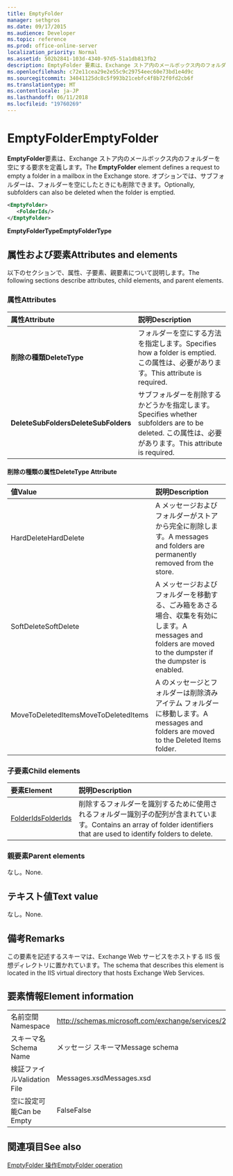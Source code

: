 ```yaml
---
title: EmptyFolder
manager: sethgros
ms.date: 09/17/2015
ms.audience: Developer
ms.topic: reference
ms.prod: office-online-server
localization_priority: Normal
ms.assetid: 502b2841-103d-4340-97d5-51a1db813fb2
description: EmptyFolder 要素は、Exchange ストア内のメールボックス内のフォルダーを空にする要求を定義します。 オプションでは、サブフォルダーは、フォルダーを空にしたときにも削除できます。
ms.openlocfilehash: c72e11cea29e2e55c9c29754eec60e73bd1e4d9c
ms.sourcegitcommit: 34041125dc8c5f993b21cebfc4f8b72f0fd2cb6f
ms.translationtype: MT
ms.contentlocale: ja-JP
ms.lasthandoff: 06/11/2018
ms.locfileid: "19760269"
---
```

# <a name="emptyfolder"></a><span data-ttu-id="21e7e-104">EmptyFolder</span><span class="sxs-lookup"><span data-stu-id="21e7e-104">EmptyFolder</span></span>

<span data-ttu-id="21e7e-105">**EmptyFolder**要素は、Exchange ストア内のメールボックス内のフォルダーを空にする要求を定義します。</span><span class="sxs-lookup"><span data-stu-id="21e7e-105">The **EmptyFolder** element defines a request to empty a folder in a mailbox in the Exchange store.</span></span> <span data-ttu-id="21e7e-106">オプションでは、サブフォルダーは、フォルダーを空にしたときにも削除できます。</span><span class="sxs-lookup"><span data-stu-id="21e7e-106">Optionally, subfolders can also be deleted when the folder is emptied.</span></span> 
  
```XML
<EmptyFolder>
   <FolderIds/>
</EmptyFolder>
```

 <span data-ttu-id="21e7e-107">**EmptyFolderType**</span><span class="sxs-lookup"><span data-stu-id="21e7e-107">**EmptyFolderType**</span></span>
## <a name="attributes-and-elements"></a><span data-ttu-id="21e7e-108">属性および要素</span><span class="sxs-lookup"><span data-stu-id="21e7e-108">Attributes and elements</span></span>

<span data-ttu-id="21e7e-109">以下のセクションで、属性、子要素、親要素について説明します。</span><span class="sxs-lookup"><span data-stu-id="21e7e-109">The following sections describe attributes, child elements, and parent elements.</span></span>
  
### <a name="attributes"></a><span data-ttu-id="21e7e-110">属性</span><span class="sxs-lookup"><span data-stu-id="21e7e-110">Attributes</span></span>

|<span data-ttu-id="21e7e-111">**属性**</span><span class="sxs-lookup"><span data-stu-id="21e7e-111">**Attribute**</span></span>|<span data-ttu-id="21e7e-112">**説明**</span><span class="sxs-lookup"><span data-stu-id="21e7e-112">**Description**</span></span>|
|:-----|:-----|
|<span data-ttu-id="21e7e-113">**削除の種類**</span><span class="sxs-lookup"><span data-stu-id="21e7e-113">**DeleteType**</span></span> <br/> |<span data-ttu-id="21e7e-114">フォルダーを空にする方法を指定します。</span><span class="sxs-lookup"><span data-stu-id="21e7e-114">Specifies how a folder is emptied.</span></span> <span data-ttu-id="21e7e-115">この属性は、必要があります。</span><span class="sxs-lookup"><span data-stu-id="21e7e-115">This attribute is required.</span></span>  <br/> |
|<span data-ttu-id="21e7e-116">**DeleteSubFolders**</span><span class="sxs-lookup"><span data-stu-id="21e7e-116">**DeleteSubFolders**</span></span> <br/> |<span data-ttu-id="21e7e-117">サブフォルダーを削除するかどうかを指定します。</span><span class="sxs-lookup"><span data-stu-id="21e7e-117">Specifies whether subfolders are to be deleted.</span></span> <span data-ttu-id="21e7e-118">この属性は、必要があります。</span><span class="sxs-lookup"><span data-stu-id="21e7e-118">This attribute is required.</span></span>  <br/> |
   
#### <a name="deletetype-attribute"></a><span data-ttu-id="21e7e-119">削除の種類の属性</span><span class="sxs-lookup"><span data-stu-id="21e7e-119">DeleteType Attribute</span></span>

|<span data-ttu-id="21e7e-120">**値**</span><span class="sxs-lookup"><span data-stu-id="21e7e-120">**Value**</span></span>|<span data-ttu-id="21e7e-121">**説明**</span><span class="sxs-lookup"><span data-stu-id="21e7e-121">**Description**</span></span>|
|:-----|:-----|
|<span data-ttu-id="21e7e-122">HardDelete</span><span class="sxs-lookup"><span data-stu-id="21e7e-122">HardDelete</span></span>  <br/> |<span data-ttu-id="21e7e-123">A メッセージおよびフォルダーがストアから完全に削除します。</span><span class="sxs-lookup"><span data-stu-id="21e7e-123">A messages and folders are permanently removed from the store.</span></span>  <br/> |
|<span data-ttu-id="21e7e-124">SoftDelete</span><span class="sxs-lookup"><span data-stu-id="21e7e-124">SoftDelete</span></span>  <br/> |<span data-ttu-id="21e7e-125">A メッセージおよびフォルダーを移動する、ごみ箱をあさる場合、収集を有効にします。</span><span class="sxs-lookup"><span data-stu-id="21e7e-125">A messages and folders are moved to the dumpster if the dumpster is enabled.</span></span>  <br/> |
|<span data-ttu-id="21e7e-126">MoveToDeletedItems</span><span class="sxs-lookup"><span data-stu-id="21e7e-126">MoveToDeletedItems</span></span>  <br/> |<span data-ttu-id="21e7e-127">A のメッセージとフォルダーは削除済みアイテム フォルダーに移動します。</span><span class="sxs-lookup"><span data-stu-id="21e7e-127">A messages and folders are moved to the Deleted Items folder.</span></span>  <br/> |
   
### <a name="child-elements"></a><span data-ttu-id="21e7e-128">子要素</span><span class="sxs-lookup"><span data-stu-id="21e7e-128">Child elements</span></span>

|<span data-ttu-id="21e7e-129">**要素**</span><span class="sxs-lookup"><span data-stu-id="21e7e-129">**Element**</span></span>|<span data-ttu-id="21e7e-130">**説明**</span><span class="sxs-lookup"><span data-stu-id="21e7e-130">**Description**</span></span>|
|:-----|:-----|
|[<span data-ttu-id="21e7e-131">FolderIds</span><span class="sxs-lookup"><span data-stu-id="21e7e-131">FolderIds</span></span>](folderids.md) <br/> |<span data-ttu-id="21e7e-132">削除するフォルダーを識別するために使用されるフォルダー識別子の配列が含まれています。</span><span class="sxs-lookup"><span data-stu-id="21e7e-132">Contains an array of folder identifiers that are used to identify folders to delete.</span></span>  <br/> |
   
### <a name="parent-elements"></a><span data-ttu-id="21e7e-133">親要素</span><span class="sxs-lookup"><span data-stu-id="21e7e-133">Parent elements</span></span>

<span data-ttu-id="21e7e-134">なし。</span><span class="sxs-lookup"><span data-stu-id="21e7e-134">None.</span></span>
  
## <a name="text-value"></a><span data-ttu-id="21e7e-135">テキスト値</span><span class="sxs-lookup"><span data-stu-id="21e7e-135">Text value</span></span>

<span data-ttu-id="21e7e-136">なし。</span><span class="sxs-lookup"><span data-stu-id="21e7e-136">None.</span></span>
  
## <a name="remarks"></a><span data-ttu-id="21e7e-137">備考</span><span class="sxs-lookup"><span data-stu-id="21e7e-137">Remarks</span></span>

<span data-ttu-id="21e7e-138">この要素を記述するスキーマは、Exchange Web サービスをホストする IIS 仮想ディレクトリに置かれています。</span><span class="sxs-lookup"><span data-stu-id="21e7e-138">The schema that describes this element is located in the IIS virtual directory that hosts Exchange Web Services.</span></span>
  
## <a name="element-information"></a><span data-ttu-id="21e7e-139">要素情報</span><span class="sxs-lookup"><span data-stu-id="21e7e-139">Element information</span></span>

|||
|:-----|:-----|
|<span data-ttu-id="21e7e-140">名前空間</span><span class="sxs-lookup"><span data-stu-id="21e7e-140">Namespace</span></span>  <br/> |http://schemas.microsoft.com/exchange/services/2006/messages  <br/> |
|<span data-ttu-id="21e7e-141">スキーマ名</span><span class="sxs-lookup"><span data-stu-id="21e7e-141">Schema Name</span></span>  <br/> |<span data-ttu-id="21e7e-142">メッセージ スキーマ</span><span class="sxs-lookup"><span data-stu-id="21e7e-142">Message schema</span></span>  <br/> |
|<span data-ttu-id="21e7e-143">検証ファイル</span><span class="sxs-lookup"><span data-stu-id="21e7e-143">Validation File</span></span>  <br/> |<span data-ttu-id="21e7e-144">Messages.xsd</span><span class="sxs-lookup"><span data-stu-id="21e7e-144">Messages.xsd</span></span>  <br/> |
|<span data-ttu-id="21e7e-145">空に設定可能</span><span class="sxs-lookup"><span data-stu-id="21e7e-145">Can be Empty</span></span>  <br/> |<span data-ttu-id="21e7e-146">False</span><span class="sxs-lookup"><span data-stu-id="21e7e-146">False</span></span>  <br/> |
   
## <a name="see-also"></a><span data-ttu-id="21e7e-147">関連項目</span><span class="sxs-lookup"><span data-stu-id="21e7e-147">See also</span></span>



[<span data-ttu-id="21e7e-148">EmptyFolder 操作</span><span class="sxs-lookup"><span data-stu-id="21e7e-148">EmptyFolder operation</span></span>](emptyfolder-operation.md)

